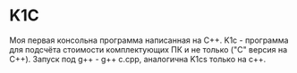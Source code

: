 # K1C
Моя первая консольна программа написанная на C++. K1c - программа для подсчёта стоимости комплектующих ПК и не только ("C" версия на C++). Запуск под g++ - g++ c.cpp, аналогична K1cs только на с++.
